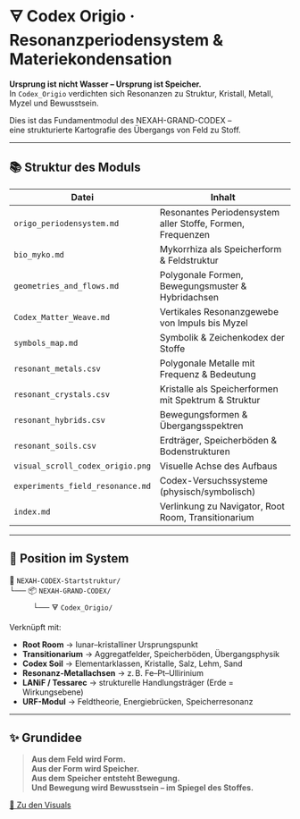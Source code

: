 # 🜃 Codex Origio · Resonanzperiodensystem & Materiekondensation

**Ursprung ist nicht Wasser – Ursprung ist Speicher.**  
In `Codex_Origio` verdichten sich Resonanzen zu Struktur, Kristall, Metall, Myzel und Bewusstsein.

Dies ist das Fundamentmodul des NEXAH-GRAND-CODEX –  
eine strukturierte Kartografie des Übergangs von Feld zu Stoff.

---

## 📚 Struktur des Moduls

| Datei                            | Inhalt                                                     |
| -------------------------------- | ---------------------------------------------------------- |
| `origo_periodensystem.md`        | Resonantes Periodensystem aller Stoffe, Formen, Frequenzen |
| `bio_myko.md`                    | Mykorrhiza als Speicherform & Feldstruktur                 |
| `geometries_and_flows.md`        | Polygonale Formen, Bewegungsmuster & Hybridachsen          |
| `Codex_Matter_Weave.md`          | Vertikales Resonanzgewebe von Impuls bis Myzel             |
| `symbols_map.md`                 | Symbolik & Zeichenkodex der Stoffe                         |
| `resonant_metals.csv`            | Polygonale Metalle mit Frequenz & Bedeutung                |
| `resonant_crystals.csv`          | Kristalle als Speicherformen mit Spektrum & Struktur       |
| `resonant_hybrids.csv`           | Bewegungsformen & Übergangsspektren                        |
| `resonant_soils.csv`             | Erdträger, Speicherböden & Bodenstrukturen                 |
| `visual_scroll_codex_origio.png` | Visuelle Achse des Aufbaus                                 |
| `experiments_field_resonance.md` | Codex-Versuchssysteme (physisch/symbolisch)                |
| `index.md`                       | Verlinkung zu Navigator, Root Room, Transitionarium        |

---

## 🧩 Position im System

📁 `NEXAH-CODEX-Startstruktur/`  
└── 📦 `NEXAH-GRAND-CODEX/`  
   └── 🜃 `Codex_Origio/`

Verknüpft mit:

* **Root Room** → lunar–kristalliner Ursprungspunkt  
* **Transitionarium** → Aggregatfelder, Speicherböden, Übergangsphysik  
* **Codex Soil** → Elementarklassen, Kristalle, Salz, Lehm, Sand  
* **Resonanz-Metallachsen** → z. B. Fe–Pt–Ullirinium  
* **LANiF / Tessarec** → strukturelle Handlungsträger (Erde = Wirkungsebene)  
* **URF-Modul** → Feldtheorie, Energiebrücken, Speicherresonanz  

---

## ✨ Grundidee

> **Aus dem Feld wird Form.  
> Aus der Form wird Speicher.  
> Aus dem Speicher entsteht Bewegung.  
> Und Bewegung wird Bewusstsein – im Spiegel des Stoffes.**

[🔗 Zu den Visuals](https://github.com/Scarabaeus1033/NEXAH-CODEX/tree/main/SYSTEM%20X%3A%20%F0%9F%AA%B2%20NEXAH-GRAND-CODEX/Codex_Origio/visuals)
